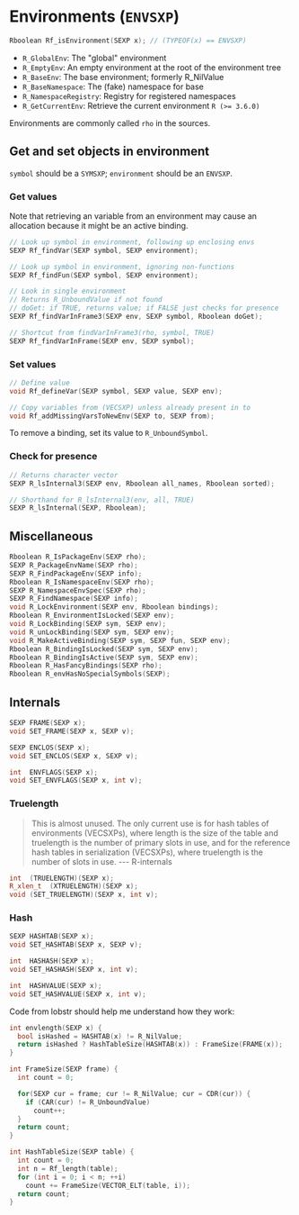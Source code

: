 # Environments (`ENVSXP`)

```cpp
Rboolean Rf_isEnvironment(SEXP x); // (TYPEOF(x) == ENVSXP)
```

* `R_GlobalEnv`: The "global" environment
* `R_EmptyEnv`: An empty environment at the root of the environment tree
* `R_BaseEnv`: The base environment; formerly R_NilValue
* `R_BaseNamespace`: The (fake) namespace for base
* `R_NamespaceRegistry`: Registry for registered namespaces
* `R_GetCurrentEnv`: Retrieve the current environment `R (>= 3.6.0)`

Environments are commonly called `rho` in the sources.

## Get and set objects in environment

`symbol` should be a `SYMSXP`; `environment` should be an `ENVSXP`.

### Get values

Note that retrieving an variable from an environment may cause an allocation because it might be an active binding.

```cpp
// Look up symbol in environment, following up enclosing envs
SEXP Rf_findVar(SEXP symbol, SEXP environment);

// Look up symbol in environment, ignoring non-functions
SEXP Rf_findFun(SEXP symbol, SEXP environment);

// Look in single environment
// Returns R_UnboundValue if not found
// doGet: if TRUE, returns value; if FALSE just checks for presence
SEXP Rf_findVarInFrame3(SEXP env, SEXP symbol, Rboolean doGet);

// Shortcut from findVarInFrame3(rho, symbol, TRUE)
SEXP Rf_findVarInFrame(SEXP env, SEXP symbol);
```

### Set values

```cpp
// Define value
void Rf_defineVar(SEXP symbol, SEXP value, SEXP env);

// Copy variables from (VECSXP) unless already present in to
void Rf_addMissingVarsToNewEnv(SEXP to, SEXP from);
```

To remove a binding, set its value to `R_UnboundSymbol`.

### Check for presence

```cpp
// Returns character vector
SEXP R_lsInternal3(SEXP env, Rboolean all_names, Rboolean sorted);

// Shorthand for R_lsInternal3(env, all, TRUE)
SEXP R_lsInternal(SEXP, Rboolean);
```

## Miscellaneous

```cpp
Rboolean R_IsPackageEnv(SEXP rho);
SEXP R_PackageEnvName(SEXP rho);
SEXP R_FindPackageEnv(SEXP info);
Rboolean R_IsNamespaceEnv(SEXP rho);
SEXP R_NamespaceEnvSpec(SEXP rho);
SEXP R_FindNamespace(SEXP info);
void R_LockEnvironment(SEXP env, Rboolean bindings);
Rboolean R_EnvironmentIsLocked(SEXP env);
void R_LockBinding(SEXP sym, SEXP env);
void R_unLockBinding(SEXP sym, SEXP env);
void R_MakeActiveBinding(SEXP sym, SEXP fun, SEXP env);
Rboolean R_BindingIsLocked(SEXP sym, SEXP env);
Rboolean R_BindingIsActive(SEXP sym, SEXP env);
Rboolean R_HasFancyBindings(SEXP rho);
Rboolean R_envHasNoSpecialSymbols(SEXP);
```

## Internals

```cpp
SEXP FRAME(SEXP x);
void SET_FRAME(SEXP x, SEXP v);

SEXP ENCLOS(SEXP x);
void SET_ENCLOS(SEXP x, SEXP v);

int  ENVFLAGS(SEXP x);
void SET_ENVFLAGS(SEXP x, int v);
```

### Truelength

> This is almost unused. The only current use is for hash tables of 
> environments (VECSXPs), where length is the size of the table and 
> truelength is the number of primary slots in use, and for the reference 
> hash tables in serialization (VECSXPs), where truelength is the number of 
> slots in use.
> --- R-internals

```cpp
int  (TRUELENGTH)(SEXP x);
R_xlen_t  (XTRUELENGTH)(SEXP x);
void (SET_TRUELENGTH)(SEXP x, int v);
```

### Hash

```cpp
SEXP HASHTAB(SEXP x);
void SET_HASHTAB(SEXP x, SEXP v);

int  HASHASH(SEXP x);
void SET_HASHASH(SEXP x, int v);

int  HASHVALUE(SEXP x);
void SET_HASHVALUE(SEXP x, int v);
```

Code from lobstr should help me understand how they work:

```cpp
int envlength(SEXP x) {
  bool isHashed = HASHTAB(x) != R_NilValue;
  return isHashed ? HashTableSize(HASHTAB(x)) : FrameSize(FRAME(x));
}

int FrameSize(SEXP frame) {
  int count = 0;

  for(SEXP cur = frame; cur != R_NilValue; cur = CDR(cur)) {
    if (CAR(cur) != R_UnboundValue)
      count++;
  }
  return count;
}

int HashTableSize(SEXP table) {
  int count = 0;
  int n = Rf_length(table);
  for (int i = 0; i < n; ++i)
    count += FrameSize(VECTOR_ELT(table, i));
  return count;
}
```

